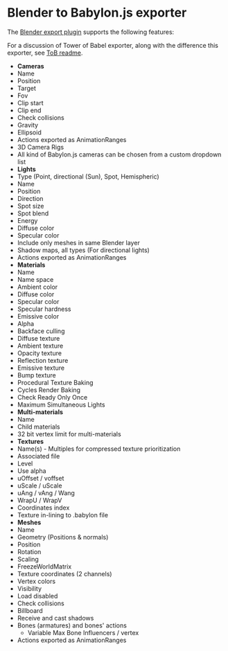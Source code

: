 Blender to Babylon.js exporter
==============================

The [Blender export plugin](http://blogs.msdn.com/b/eternalcoding/archive/2013/06/28/babylon-js-how-to-load-a-babylon-file-produced-with-blender.aspx) supports the following features:

For a discussion of Tower of Babel exporter, along with the difference this exporter, see [ToB readme](https://github.com/BabylonJS/Extensions/tree/master/QueuedInterpolation/Blender).

* **Cameras**
 * Name
 * Position
 * Target
 * Fov
 * Clip start
 * Clip end
 * Check collisions
 * Gravity
 * Ellipsoid
 * Actions exported as AnimationRanges
 * 3D Camera Rigs
 * All kind of Babylon.js cameras can be chosen from a custom dropdown list
* **Lights**
 * Type (Point, directional (Sun), Spot, Hemispheric)
 * Name
 * Position
 * Direction
 * Spot size
 * Spot blend 
 * Energy
 * Diffuse color
 * Specular color
 * Include only meshes in same Blender layer
 * Shadow maps, all types (For directional lights)
 * Actions exported as AnimationRanges
* **Materials**
 * Name
 * Name space
 * Ambient color
 * Diffuse color
 * Specular color
 * Specular hardness
 * Emissive color
 * Alpha
 * Backface culling
 * Diffuse texture
 * Ambient texture
 * Opacity texture
 * Reflection texture
 * Emissive texture
 * Bump texture
 * Procedural Texture Baking
 * Cycles Render Baking
 * Check Ready Only Once
 * Maximum Simultaneous Lights
* **Multi-materials**
 * Name
 * Child materials
 * 32 bit vertex limit for multi-materials
* **Textures**
 * Name(s) - Multiples for compressed texture prioritization
 * Associated file
 * Level
 * Use alpha
 * uOffset / voffset
 * uScale / uScale
 * uAng / vAng / Wang
 * WrapU / WrapV
 * Coordinates index
 * Texture in-lining to .babylon file
* **Meshes**
 * Name
 * Geometry (Positions & normals)
 * Position
 * Rotation
 * Scaling
 * FreezeWorldMatrix
 * Texture coordinates (2 channels)
 * Vertex colors
 * Visibility
 * Load disabled
 * Check collisions
 * Billboard
 * Receive and cast shadows
 * Bones (armatures) and bones' actions
 	* Variable Max Bone Influencers / vertex
 * Actions exported as AnimationRanges





